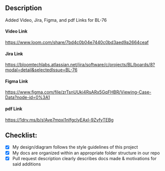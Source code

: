 ## Description

Added Video, Jira, Figma, and pdf Links for BL-76

#### Video Link

https://www.loom.com/share/7bd4c0b04e7440c0bd3aed9a2664ceaf

#### Jira Link

https://bloomtechlabs.atlassian.net/jira/software/c/projects/BL/boards/8?modal=detail&selectedIssue=BL-76

#### Figma Link

https://www.figma.com/file/zrTsnUUki4RsARx5GqFHBR/Viewing-Case-Data?node-id=0%3A1

#### pdf Link

https://1drv.ms/b/s!Ave7mpxi1nlfgcIyEAxl-9ZvfyTEBg

## Checklist:
- [X] My design/diagram follows the style guidelines of this project
- [X] My docs are organized within an appropriate folder structure in our repo
- [X] Pull request description clearly describes docs made & motivations for said additions

